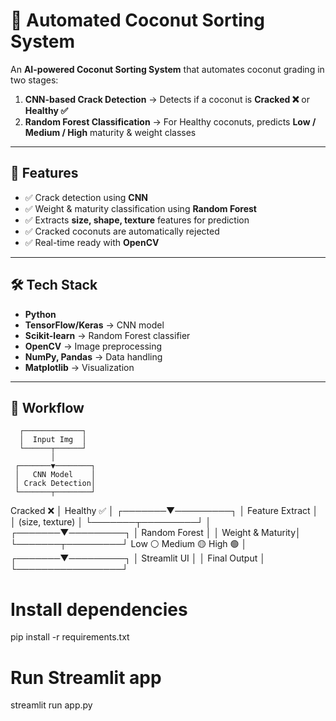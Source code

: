 # 🥥 Automated Coconut Sorting System  

An **AI-powered Coconut Sorting System** that automates coconut grading in two stages:  

1. **CNN-based Crack Detection** → Detects if a coconut is **Cracked ❌** or **Healthy ✅**  
2. **Random Forest Classification** → For Healthy coconuts, predicts **Low / Medium / High** maturity & weight classes  

---

## 🚀 Features  
- ✅ Crack detection using **CNN**  
- ✅ Weight & maturity classification using **Random Forest**  
- ✅ Extracts **size, shape, texture** features for prediction  
- ✅ Cracked coconuts are automatically rejected  
- ✅ Real-time ready with **OpenCV**  

---

## 🛠️ Tech Stack  
- **Python**  
- **TensorFlow/Keras** → CNN model  
- **Scikit-learn** → Random Forest classifier  
- **OpenCV** → Image preprocessing  
- **NumPy, Pandas** → Data handling  
- **Matplotlib** → Visualization  

---
## 📂 Workflow 

      ┌─────────────┐
      │  Input Img  │
      └──────┬──────┘
             │
     ┌───────▼────────┐
     │   CNN Model    │
     │ Crack Detection│
     └───────┬────────┘
 Cracked ❌   │   Healthy ✅
              │
      ┌───────▼─────────┐
      │ Feature Extract │
      │ (size, texture) │
      └───────┬─────────┘
              │
      ┌───────▼─────────┐
      │ Random Forest   │
      │ Weight & Maturity│
      └───────┬─────────┘
 Low ⚪   Medium 🟡   High 🟢
              │
      ┌───────▼─────────┐
      │  Streamlit UI   │
      │  Final Output   │
      └─────────────────┘
# Install dependencies
pip install -r requirements.txt

# Run Streamlit app
streamlit run app.py


   
